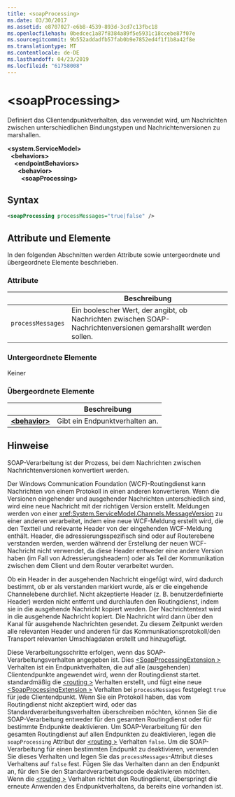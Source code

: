 ```yaml
---
title: <soapProcessing>
ms.date: 03/30/2017
ms.assetid: e8707027-e6b8-4539-893d-3cd7c13fbc18
ms.openlocfilehash: 0bedcec1a87f8384a89f5e5931c18ccebe87f07e
ms.sourcegitcommit: 9b552addadfb57fab0b9e7852ed4f1f1b8a42f8e
ms.translationtype: MT
ms.contentlocale: de-DE
ms.lasthandoff: 04/23/2019
ms.locfileid: "61758008"
---
```

# <a name="soapprocessing"></a>\<soapProcessing>

Definiert das Clientendpunktverhalten, das verwendet wird, um Nachrichten zwischen unterschiedlichen Bindungstypen und Nachrichtenversionen zu marshallen.

**\<system.ServiceModel>**   
&nbsp;&nbsp;**\<behaviors>**   
&nbsp;&nbsp;&nbsp;&nbsp;**\<endpointBehaviors>**   
&nbsp;&nbsp;&nbsp;&nbsp;&nbsp;&nbsp;**\<behavior>**   
&nbsp;&nbsp;&nbsp;&nbsp;&nbsp;&nbsp;&nbsp;&nbsp;**\<soapProcessing>**
  
## <a name="syntax"></a>Syntax  
  
```xml  
<soapProcessing processMessages="true|false" />
```  
  
## <a name="attributes-and-elements"></a>Attribute und Elemente  
  
In den folgenden Abschnitten werden Attribute sowie untergeordnete und übergeordnete Elemente beschrieben.  
  
### <a name="attributes"></a>Attribute  
  
|                   | Beschreibung |
| ----------------- | ----------- |
| `processMessages` | Ein boolescher Wert, der angibt, ob Nachrichten zwischen SOAP-Nachrichtenversionen gemarshallt werden sollen. |

### <a name="child-elements"></a>Untergeordnete Elemente

Keiner

### <a name="parent-elements"></a>Übergeordnete Elemente

|     | Beschreibung |
| --- | ----------- |
| [**\<behavior>**](../../../../../docs/framework/configure-apps/file-schema/wcf/behavior-of-endpointbehaviors.md) | Gibt ein Endpunktverhalten an. |

## <a name="remarks"></a>Hinweise

SOAP-Verarbeitung ist der Prozess, bei dem Nachrichten zwischen Nachrichtenversionen konvertiert werden.

Der Windows Communication Foundation (WCF)-Routingdienst kann Nachrichten von einem Protokoll in einen anderen konvertieren. Wenn die Versionen eingehender und ausgehender Nachrichten unterschiedlich sind, wird eine neue Nachricht mit der richtigen Version erstellt. Meldungen werden von einer <xref:System.ServiceModel.Channels.MessageVersion> zu einer anderen verarbeitet, indem eine neue WCF-Meldung erstellt wird, die den Textteil und relevante Header von der eingehenden WCF-Meldung enthält. Header, die adressierungsspezifisch sind oder auf Routerebene verstanden werden, werden während der Erstellung der neuen WCF-Nachricht nicht verwendet, da diese Header entweder eine andere Version haben (im Fall von Adressierungsheadern) oder als Teil der Kommunikation zwischen dem Client und dem Router verarbeitet wurden.

Ob ein Header in der ausgehenden Nachricht eingefügt wird, wird dadurch bestimmt, ob er als verstanden markiert wurde, als er die eingehende Channelebene durchlief. Nicht akzeptierte Header (z. B. benutzerdefinierte Header) werden nicht entfernt und durchlaufen den Routingdienst, indem sie in die ausgehende Nachricht kopiert werden. Der Nachrichtentext wird in die ausgehende Nachricht kopiert. Die Nachricht wird dann über den Kanal für ausgehende Nachrichten gesendet. Zu diesem Zeitpunkt werden alle relevanten Header und anderen für das Kommunikationsprotokoll/den Transport relevanten Umschlagdaten erstellt und hinzugefügt.

Diese Verarbeitungsschritte erfolgen, wenn das SOAP-Verarbeitungsverhalten angegeben ist. Dies [ \<SoapProcessingExtension >](../../../../../docs/framework/configure-apps/file-schema/wcf/soapprocessing.md) Verhalten ist ein Endpunktverhalten, die auf alle (ausgehenden) Clientendpunkte angewendet wird, wenn der Routingdienst startet. standardmäßig die [ \<routing >](../../../../../docs/framework/configure-apps/file-schema/wcf/routing-of-servicebehavior.md) Verhalten erstellt, und fügt eine neue [ \<SoapProcessingExtension >](../../../../../docs/framework/configure-apps/file-schema/wcf/soapprocessing.md) Verhalten bei `processMessages` festgelegt `true` für jede Clientendpunkt. Wenn Sie ein Protokoll haben, das vom Routingdienst nicht akzeptiert wird, oder das Standardverarbeitungsverhalten überschreiben möchten, können Sie die SOAP-Verarbeitung entweder für den gesamten Routingdienst oder für bestimmte Endpunkte deaktivieren.  Um SOAP-Verarbeitung für den gesamten Routingdienst auf allen Endpunkten zu deaktivieren, legen die `soapProcessing` Attribut der [ \<routing >](../../../../../docs/framework/configure-apps/file-schema/wcf/routing-of-servicebehavior.md) Verhalten `false`. Um die SOAP-Verarbeitung für einen bestimmten Endpunkt zu deaktivieren, verwenden Sie dieses Verhalten und legen Sie das `processMessages`-Attribut dieses Verhaltens auf `false` fest. Fügen Sie das Verhalten dann an den Endpunkt an, für den Sie den Standardverarbeitungscode deaktivieren möchten.  Wenn die [ \<routing >](../../../../../docs/framework/configure-apps/file-schema/wcf/routing-of-servicebehavior.md) Verhalten richtet den Routingdienst, überspringt die erneute Anwenden des Endpunktverhaltens, da bereits eine vorhanden ist.

